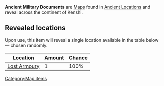 **Ancient Military Documents** are [Maps](Maps.md "wikilink") found in
[Ancient Locations](Ancient_Locations.md "wikilink") and reveal [](Lost_Armoury.md) across the continent of Kenshi.

## Revealed locations

Upon use, this item will reveal a single location available in the table
below — chosen randomly.

| Location                                | Amount | Chance |
|-----------------------------------------|--------|--------|
| [Lost Armoury](Lost_Armoury.md "wikilink") | 1      | 100%   |

[Category:Map items](Category:Map_items "wikilink")
